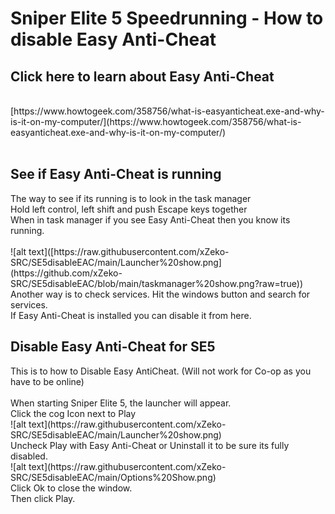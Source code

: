 # Sniper Elite 5 Speedrunning - How to disable Easy Anti-Cheat
<h2>Click here to learn about Easy Anti-Cheat</h2></br>
[https://www.howtogeek.com/358756/what-is-easyanticheat.exe-and-why-is-it-on-my-computer/](https://www.howtogeek.com/358756/what-is-easyanticheat.exe-and-why-is-it-on-my-computer/)</br></br>
<h2>See if Easy Anti-Cheat is running</h2>
The way to see if its running is to look in the task manager</br>
Hold left control, left shift and push Escape keys together</br>
When in task manager if you see Easy Anti-Cheat then you know its running.</br></br>
![alt text]([https://raw.githubusercontent.com/xZeko-SRC/SE5disableEAC/main/Launcher%20show.png](https://github.com/xZeko-SRC/SE5disableEAC/blob/main/taskmanager%20show.png?raw=true))</br>
Another way is to check services. Hit the windows button and search for services.</br>
If Easy Anti-Cheat is installed you can disable it from here.</br>
<h2> Disable Easy Anti-Cheat for SE5</h2>
This is to how to Disable Easy AntiCheat. (Will not work for Co-op as you have to be online)</br></br>
When starting Sniper Elite 5, the launcher will appear.</br>
Click the cog Icon next to Play</br>
![alt text](https://raw.githubusercontent.com/xZeko-SRC/SE5disableEAC/main/Launcher%20show.png)</br>
Uncheck Play with Easy Anti-Cheat or Uninstall it to be sure its fully disabled.</br>
![alt text](https://raw.githubusercontent.com/xZeko-SRC/SE5disableEAC/main/Options%20Show.png)</br>
Click Ok to close the window.</br>
Then click Play.
